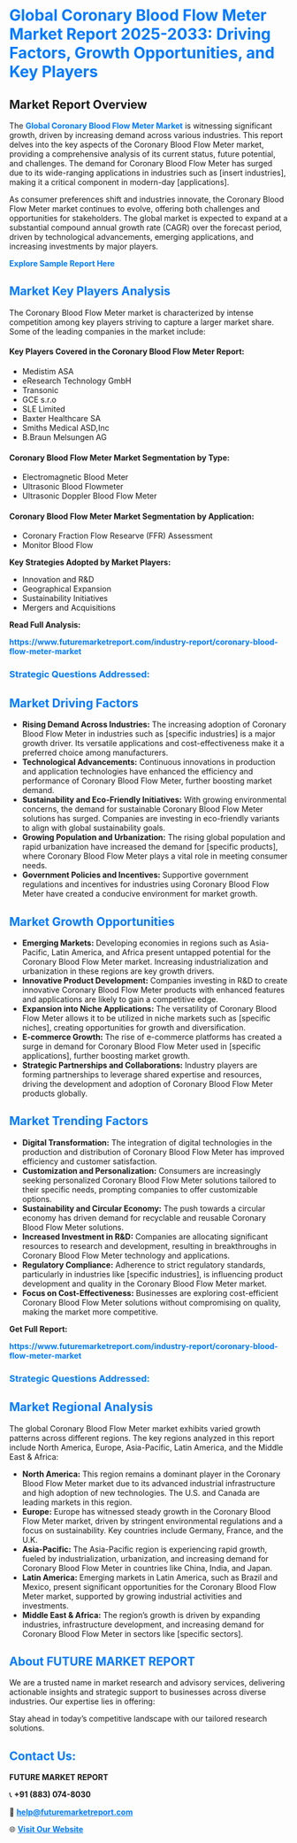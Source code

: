 <h1 style="color: #007BFF;">Global Coronary Blood Flow Meter Market Report 2025-2033: Driving Factors, Growth Opportunities, and Key Players</h1>

<section id="overview">
<h2>Market Report Overview</h2>
<p>The <a href="https://www.futuremarketreport.com/industry-report/coronary-blood-flow-meter-market" style="color: #007BFF; text-decoration: none;"><strong>Global Coronary Blood Flow Meter Market</strong></a> is witnessing significant growth, driven by increasing demand across various industries. This report delves into the key aspects of the Coronary Blood Flow Meter market, providing a comprehensive analysis of its current status, future potential, and challenges. The demand for Coronary Blood Flow Meter has surged due to its wide-ranging applications in industries such as [insert industries], making it a critical component in modern-day [applications].</p>
<p>As consumer preferences shift and industries innovate, the Coronary Blood Flow Meter market continues to evolve, offering both challenges and opportunities for stakeholders. The global market is expected to expand at a substantial compound annual growth rate (CAGR) over the forecast period, driven by technological advancements, emerging applications, and increasing investments by major players.</p>
</section>

<section id="overview">
<p><a href="https://www.futuremarketreport.com/request-sample/reportId=26040" style="color: #007BFF; text-decoration: none;"><strong>Explore Sample Report Here</strong></a></p>
</section>

<section id="key-players">
<h2 style="color: #007BFF;">Market Key Players Analysis</h2>
<p>The Coronary Blood Flow Meter market is characterized by intense competition among key players striving to capture a larger market share. Some of the leading companies in the market include:</p>
<h4>Key Players Covered in the Coronary Blood Flow Meter Report:</h4>
<ul><li>Medistim ASA</li><li>eResearch Technology GmbH</li><li>Transonic</li><li>GCE s.r.o</li><li>SLE Limited</li><li>Baxter Healthcare SA</li><li>Smiths Medical ASD,Inc</li><li>B.Braun Melsungen AG</li></ul>
<h4>Coronary Blood Flow Meter Market Segmentation by Type:</h4>
<ul><li>Electromagnetic Blood Meter</li><li>Ultrasonic Blood Flowmeter</li><li>Ultrasonic Doppler Blood Flow Meter</li></ul>

<h4>Coronary Blood Flow Meter Market Segmentation by Application:</h4>
<ul><li>Coronary Fraction Flow Researve (FFR) Assessment</li><li>Monitor Blood Flow</li></ul>
<p><strong>Key Strategies Adopted by Market Players:</strong></p>
<ul>
<li>Innovation and R&D</li>
<li>Geographical Expansion</li>
<li>Sustainability Initiatives</li>
<li>Mergers and Acquisitions</li>
</ul>
</section>

<section>
<p><strong>Read Full Analysis: </strong></p><a href="https://www.futuremarketreport.com/industry-report/coronary-blood-flow-meter-market" style="color: #007BFF; text-decoration: none;"><strong>https://www.futuremarketreport.com/industry-report/coronary-blood-flow-meter-market</strong></a>
<h3 style="color: #007BFF;">Strategic Questions Addressed:</h3>
</section>

<section id="driving-factors">
<h2 style="color: #007BFF;">Market Driving Factors</h2>
<ul>
<li><strong>Rising Demand Across Industries:</strong> The increasing adoption of Coronary Blood Flow Meter in industries such as [specific industries] is a major growth driver. Its versatile applications and cost-effectiveness make it a preferred choice among manufacturers.</li>
<li><strong>Technological Advancements:</strong> Continuous innovations in production and application technologies have enhanced the efficiency and performance of Coronary Blood Flow Meter, further boosting market demand.</li>
<li><strong>Sustainability and Eco-Friendly Initiatives:</strong> With growing environmental concerns, the demand for sustainable Coronary Blood Flow Meter solutions has surged. Companies are investing in eco-friendly variants to align with global sustainability goals.</li>
<li><strong>Growing Population and Urbanization:</strong> The rising global population and rapid urbanization have increased the demand for [specific products], where Coronary Blood Flow Meter plays a vital role in meeting consumer needs.</li>
<li><strong>Government Policies and Incentives:</strong> Supportive government regulations and incentives for industries using Coronary Blood Flow Meter have created a conducive environment for market growth.</li>
</ul>
</section>

<section id="growth-opportunities">
<h2 style="color: #007BFF;">Market Growth Opportunities</h2>
<ul>
<li><strong>Emerging Markets:</strong> Developing economies in regions such as Asia-Pacific, Latin America, and Africa present untapped potential for the Coronary Blood Flow Meter market. Increasing industrialization and urbanization in these regions are key growth drivers.</li>
<li><strong>Innovative Product Development:</strong> Companies investing in R&D to create innovative Coronary Blood Flow Meter products with enhanced features and applications are likely to gain a competitive edge.</li>
<li><strong>Expansion into Niche Applications:</strong> The versatility of Coronary Blood Flow Meter allows it to be utilized in niche markets such as [specific niches], creating opportunities for growth and diversification.</li>
<li><strong>E-commerce Growth:</strong> The rise of e-commerce platforms has created a surge in demand for Coronary Blood Flow Meter used in [specific applications], further boosting market growth.</li>
<li><strong>Strategic Partnerships and Collaborations:</strong> Industry players are forming partnerships to leverage shared expertise and resources, driving the development and adoption of Coronary Blood Flow Meter products globally.</li>
</ul>
</section>

<section id="trending-factors">
<h2 style="color: #007BFF;">Market Trending Factors</h2>
<ul>
<li><strong>Digital Transformation:</strong> The integration of digital technologies in the production and distribution of Coronary Blood Flow Meter has improved efficiency and customer satisfaction.</li>
<li><strong>Customization and Personalization:</strong> Consumers are increasingly seeking personalized Coronary Blood Flow Meter solutions tailored to their specific needs, prompting companies to offer customizable options.</li>
<li><strong>Sustainability and Circular Economy:</strong> The push towards a circular economy has driven demand for recyclable and reusable Coronary Blood Flow Meter solutions.</li>
<li><strong>Increased Investment in R&D:</strong> Companies are allocating significant resources to research and development, resulting in breakthroughs in Coronary Blood Flow Meter technology and applications.</li>
<li><strong>Regulatory Compliance:</strong> Adherence to strict regulatory standards, particularly in industries like [specific industries], is influencing product development and quality in the Coronary Blood Flow Meter market.</li>
<li><strong>Focus on Cost-Effectiveness:</strong> Businesses are exploring cost-efficient Coronary Blood Flow Meter solutions without compromising on quality, making the market more competitive.</li>
</ul>
</section>

<section>
<p><strong>Get Full Report: </strong></p><a href="https://www.futuremarketreport.com/industry-report/coronary-blood-flow-meter-market" style="color: #007BFF; text-decoration: none;"><strong>https://www.futuremarketreport.com/industry-report/coronary-blood-flow-meter-market</strong></a>
<h3 style="color: #007BFF;">Strategic Questions Addressed:</h3>
</section>


<section id="regional-analysis">
<h2 style="color: #007BFF;">Market Regional Analysis</h2>
<p>The global Coronary Blood Flow Meter market exhibits varied growth patterns across different regions. The key regions analyzed in this report include North America, Europe, Asia-Pacific, Latin America, and the Middle East & Africa:</p>
<ul>
<li><strong>North America:</strong> This region remains a dominant player in the Coronary Blood Flow Meter market due to its advanced industrial infrastructure and high adoption of new technologies. The U.S. and Canada are leading markets in this region.</li>
<li><strong>Europe:</strong> Europe has witnessed steady growth in the Coronary Blood Flow Meter market, driven by stringent environmental regulations and a focus on sustainability. Key countries include Germany, France, and the U.K.</li>
<li><strong>Asia-Pacific:</strong> The Asia-Pacific region is experiencing rapid growth, fueled by industrialization, urbanization, and increasing demand for Coronary Blood Flow Meter in countries like China, India, and Japan.</li>
<li><strong>Latin America:</strong> Emerging markets in Latin America, such as Brazil and Mexico, present significant opportunities for the Coronary Blood Flow Meter market, supported by growing industrial activities and investments.</li>
<li><strong>Middle East & Africa:</strong> The region’s growth is driven by expanding industries, infrastructure development, and increasing demand for Coronary Blood Flow Meter in sectors like [specific sectors].</li>
</ul>
</section>

<footer>
<h2 style="color: #007BFF;">About FUTURE MARKET REPORT</h2>
<p>We are a trusted name in market research and advisory services, delivering actionable insights and strategic support to businesses across diverse industries. Our expertise lies in offering:</p>

<p>Stay ahead in today’s competitive landscape with our tailored research solutions.</p>

<h2 style="color: #007BFF;">Contact Us:</h2>
<p><strong>FUTURE MARKET REPORT</strong></p>
<p>📞 <strong>+91 (883) 074-8030</strong></p>
<p>📧 <strong><a href="mailto:help@futuremarketreport.com" style="color: #007BFF;">help@futuremarketreport.com</a></strong></p>
<p>🌐 <strong><a href="https://www.futuremarketreport.com/" style="color: #007BFF;">Visit Our Website</a></strong></p>
</footer>